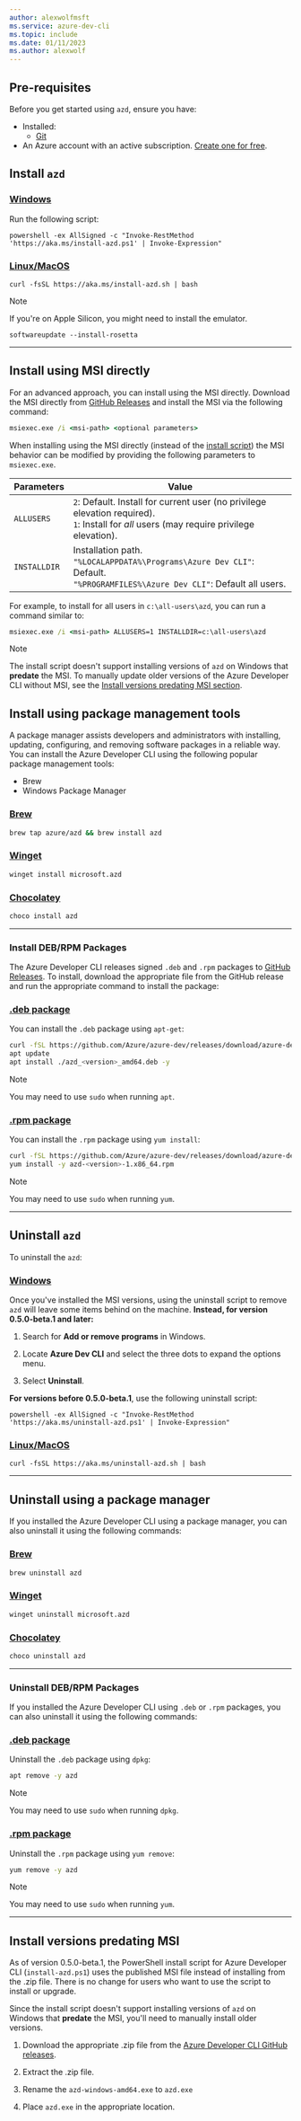```yaml
---
author: alexwolfmsft
ms.service: azure-dev-cli
ms.topic: include
ms.date: 01/11/2023
ms.author: alexwolf
---
```


## Pre-requisites

Before you get started using `azd`, ensure you have:

- Installed:
  - [Git](https://git-scm.com/)
- An Azure account with an active subscription. [Create one for free](https://azure.microsoft.com/free/?WT.mc_id=A261C142F).

## Install `azd`

### [Windows](#tab/windows)

Run the following script:

```azdeveloper
powershell -ex AllSigned -c "Invoke-RestMethod 'https://aka.ms/install-azd.ps1' | Invoke-Expression"
```

### [Linux/MacOS](#tab/linuxmac)

```azdeveloper
curl -fsSL https://aka.ms/install-azd.sh | bash 
```

> [!NOTE]
> If you're on Apple Silicon, you might need to install the emulator. 


```emulator
softwareupdate --install-rosetta
```

---

## Install using MSI directly

For an advanced approach, you can install using the MSI directly. Download the MSI directly from [GitHub Releases](https://github.com/Azure/azure-dev/releases) and install the MSI via the following command:

```cmd
msiexec.exe /i <msi-path> <optional parameters>
```

When installing using the MSI directly (instead of the [install script](#install-azd)) the MSI behavior can be modified by providing the following parameters to `msiexec.exe`.

| Parameters | Value |
| -------- | ----- |
| `ALLUSERS` | `2`: Default. Install for current user (no privilege elevation required). <br/> `1`: Install for _all_ users (may require privilege elevation). |
| `INSTALLDIR` | Installation path. <br/> `"%LOCALAPPDATA%\Programs\Azure Dev CLI"`: Default. <br/> `"%PROGRAMFILES%\Azure Dev CLI"`: Default all users. |

For example, to install for all users in `c:\all-users\azd`, you can run a command similar to:

```cmd
msiexec.exe /i <msi-path> ALLUSERS=1 INSTALLDIR=c:\all-users\azd
```

> [!NOTE]
> The install script doesn't support installing versions of `azd` on Windows that **predate** the MSI. To manually update older versions of the Azure Developer CLI without MSI, see the [Install versions predating MSI section](#install-versions-predating-msi). 

## Install using package management tools

A package manager assists developers and administrators with installing, updating, configuring, and removing software packages in a reliable way. You can install the Azure Developer CLI using the following popular package management tools:

* Brew
* Windows Package Manager

### [Brew](#tab/brew)

```bash
brew tap azure/azd && brew install azd
```

### [Winget](#tab/winget)

```bash
winget install microsoft.azd
```

### [Chocolatey](#tab/chocolatey)

```bash
choco install azd
```

---

### Install DEB/RPM Packages

The Azure Developer CLI releases signed `.deb` and `.rpm` packages to [GitHub Releases](https://github.com/Azure/azure-dev/releases). To install, download the appropriate file from the GitHub release and run the appropriate command to install the package:

### [.deb package](#tab/deb)

You can install the `.deb` package using `apt-get`:

```bash 
curl -fSL https://github.com/Azure/azure-dev/releases/download/azure-dev-cli_<version>/azd_<version>_amd64.deb -o azd_<version>_amd64.deb
apt update 
apt install ./azd_<version>_amd64.deb -y
```

> [!NOTE]
> You may need to use `sudo` when running `apt`.

### [.rpm package](#tab/rpm)

You can install the `.rpm` package using `yum install`:

```bash 
curl -fSL https://github.com/Azure/azure-dev/releases/download/azure-dev-cli_<version>/azd-<version>-1.x86_64.rpm -o azd-<version>-1.x86_64.rpm
yum install -y azd-<version>-1.x86_64.rpm 
```

> [!NOTE]
> You may need to use `sudo` when running `yum`.

---

## Uninstall `azd`

To uninstall the `azd`:

### [Windows](#tab/windows)

Once you've installed the MSI versions, using the uninstall script to remove `azd` will leave some items behind on the machine. **Instead, for version 0.5.0-beta.1 and later:** 

1. Search for **Add or remove programs** in Windows.

1. Locate **Azure Dev CLI** and select the three dots to expand the options menu.

1. Select **Uninstall**.

**For versions before 0.5.0-beta.1**, use the following uninstall script:

```azdeveloper
powershell -ex AllSigned -c "Invoke-RestMethod 'https://aka.ms/uninstall-azd.ps1' | Invoke-Expression"
```

### [Linux/MacOS](#tab/linuxmac)

```azdeveloper
curl -fsSL https://aka.ms/uninstall-azd.sh | bash 
```

---

## Uninstall using a package manager

If you installed the Azure Developer CLI using a package manager, you can also uninstall it using the following commands:

### [Brew](#tab/brew)

```bash
brew uninstall azd
```

### [Winget](#tab/winget)

```bash
winget uninstall microsoft.azd
```

### [Chocolatey](#tab/chocolatey)

```bash
choco uninstall azd
```

---

### Uninstall DEB/RPM Packages

If you installed the Azure Developer CLI using `.deb` or `.rpm` packages, you can also uninstall it using the following commands:

### [.deb package](#tab/deb)

Uninstall the `.deb` package using `dpkg`:

```bash 
apt remove -y azd
```

> [!NOTE]
> You may need to use `sudo` when running `dpkg`.

### [.rpm package](#tab/rpm)

Uninstall the `.rpm` package using `yum remove`:

```bash 
yum remove -y azd
```

> [!NOTE]
> You may need to use `sudo` when running `yum`.

---

## Install versions predating MSI

As of version 0.5.0-beta.1, the PowerShell install script for Azure Developer CLI (`install-azd.ps1`) uses the published MSI file instead of installing from the .zip file. There is no change for users who want to use the script to install or upgrade. 

Since the install script doesn't support installing versions of `azd` on Windows that **predate** the MSI, you'll need to manually install older versions. 

1. Download the appropriate .zip file from the [Azure Developer CLI GitHub releases](https://github.com/Azure/azure-dev/releases). 

1. Extract the .zip file.
1. Rename the `azd-windows-amd64.exe` to `azd.exe`
1. Place `azd.exe` in the appropriate location.
